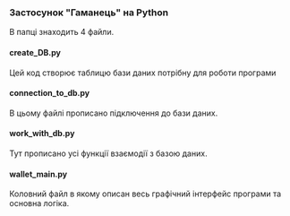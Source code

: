 ### Застосунок "Гаманець" на Python

В папці знаходить 4 файли.

#### create_DB.py
Цей код створює таблицю бази даних потрібну для роботи програми

#### connection_to_db.py
В цьому файлі прописано підключення до бази даних.

#### work_with_db.py
Тут прописано усі функції взаємодії з базою даних. 

#### wallet_main.py
Коловний файл в якому описан весь графічний інтерфейс програми та основна логіка.
